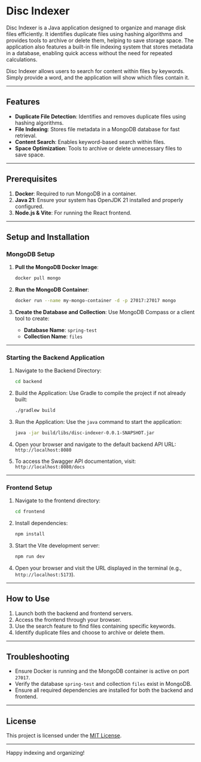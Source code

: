 

# Disc Indexer

Disc Indexer is a Java application designed to organize and manage disk files efficiently. It identifies duplicate files using hashing algorithms and provides tools to archive or delete them, helping to save storage space. The application also features a built-in file indexing system that stores metadata in a database, enabling quick access without the need for repeated calculations.

Disc Indexer allows users to search for content within files by keywords. Simply provide a word, and the application will show which files contain it.

---

## Features

- **Duplicate File Detection**: Identifies and removes duplicate files using hashing algorithms.
- **File Indexing**: Stores file metadata in a MongoDB database for fast retrieval.
- **Content Search**: Enables keyword-based search within files.
- **Space Optimization**: Tools to archive or delete unnecessary files to save space.

---

## Prerequisites

1. **Docker**: Required to run MongoDB in a container.
2. **Java 21**: Ensure your system has OpenJDK 21 installed and properly configured.
3. **Node.js & Vite**: For running the React frontend.

---

## Setup and Installation

### MongoDB Setup

1. **Pull the MongoDB Docker Image**:
   ```bash
   docker pull mongo
   ```

2. **Run the MongoDB Container**:
   ```bash
   docker run --name my-mongo-container -d -p 27017:27017 mongo
   ```

3. **Create the Database and Collection**:
   Use MongoDB Compass or a client tool to create:
    - **Database Name**: `spring-test`
    - **Collection Name**: `files`

---




### Starting the Backend Application

1. Navigate to the Backend Directory:
   ```bash
   cd backend
   ```

2. Build the Application:
   Use Gradle to compile the project if not already built:
   ```bash
   ./gradlew build
   ```

3. Run the Application:
   Use the `java` command to start the application:
   ```bash
   java -jar build/libs/disc-indexer-0.0.1-SNAPSHOT.jar
   ```

4. Open your browser and navigate to the default backend API URL: `http://localhost:8080`


5. To access the Swagger API documentation, visit: `http://localhost:8080/docs`


---

### Frontend Setup

1. Navigate to the frontend directory:
   ```bash
   cd frontend
   ```

2. Install dependencies:
   ```bash
   npm install
   ```

3. Start the Vite development server:
   ```bash
   npm run dev
   ```

4. Open your browser and visit the URL displayed in the terminal (e.g., `http://localhost:5173`).

---

## How to Use

1. Launch both the backend and frontend servers.
2. Access the frontend through your browser.
3. Use the search feature to find files containing specific keywords.
4. Identify duplicate files and choose to archive or delete them.

---

## Troubleshooting

- Ensure Docker is running and the MongoDB container is active on port `27017`.
- Verify the database `spring-test` and collection `files` exist in MongoDB.
- Ensure all required dependencies are installed for both the backend and frontend.

---

## License

This project is licensed under the [MIT License](LICENSE).

---

Happy indexing and organizing!
